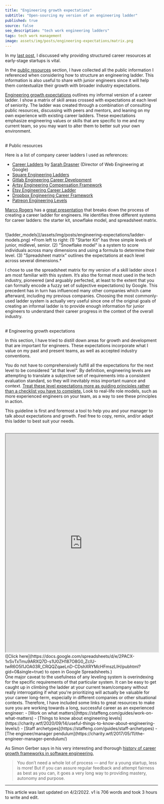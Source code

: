 ```yaml
---
title: "Engineering growth expectations"
subtitle: "Open-sourcing my version of an engineering ladder"
published: true
source: false
seo_description: "tech work engineering ladders"
tags: tech work management
image: assets/img/posts/engineering-expectations/matrix.png
---
```


In my [last post](/blog/2022/03/11/engineering-ladder/), I discussed why providing structured career resources at early-stage startups is vital. 

In the [public resources](#public-resources) section, I have collected all the public information I referenced when considering how to structure an engineering ladder. This information is also useful to share with junior engineers since it will help them contextualize their growth with broader industry expectations.

[Engineering growth expectations](#engineering-growth-expectations) outlines my informal version of a career ladder. I show a matrix of skill areas crossed with expectations at each level of seniority. The ladder was created through a combination of consulting public resources, discussing with peers and mentors, and leaning on my own experience with existing career ladders. These expectations emphasize engineering values or skills that are specific to me and my current team, so you may want to alter them to better suit your own environment.

<br/>
# Public resources

Here is a list of company career ladders I used as references:
- [Career Ladders](https://career-ladders.dev/engineering/) by [Sarah Drasner](https://twitter.com/sarah_edo) (Director of Web Engineering at Google)
- [Square Engineering Ladders](https://developer.squareup.com/blog/squares-growth-framework-for-engineers-and-engineering-managers/)
- [Gitlab Engineering Career Development](https://about.gitlab.com/handbook/engineering/career-development/)
- [Artsy Engineering Compensation Framework](https://artsy.github.io/blog/2015/04/03/artsy-engineering-compensation-framework/)
- [Etsy Engineering Career Ladder](https://etsy.github.io/Etsy-Engineering-Career-Ladder/)
- [Dropbox Engineering Career Framework](https://dropbox.github.io/dbx-career-framework/)
- [Patreon Engineering Levels](https://levels.patreon.com/)

[Marco Rogers](https://twitter.com/polotek) has a [great presentation](https://speakerdeck.com/polotek/creating-a-career-ladder-for-engineers) that breaks down the process of creating a career ladder for engineers. He identifies three different systems for career ladders: the starter kit, snowflake model, and spreadsheet matrix. 

<br />
![ladder_models](/assets/img/posts/engineering-expectations/ladder-models.png)
*From left to right: (1) "Starter Kit" has three simple levels of junior, midlevel, senior. (2) "Snowflake model" is a system to score individuals across many dimensions and using a formula to determine their level. (3) "Spreadsheet matrix" outlines the expectations at each level across several dimensions.*
<br />

I chose to use the spreadsheet matrix for my version of a skill ladder since I am most familiar with this system. It’s also the format most used in the tech industry, pioneered (and arguably perfected, at least to the extent that you can formally encode a fuzzy set of subjective expectations) by Google. This precedent has in turn has influenced many other companies which came afterward, including my previous companies. Choosing the most commonly-used ladder system is actually very useful since one of the original goals of creating an informal ladder is to provide enough information for junior engineers to understand their career progress in the context of the overall industry.

<br />
# Engineering growth expectations


In this section, I have tried to distill down areas for growth and development that are important for engineers. These expectations incorporate what I value on my past and present teams, as well as accepted industry conventions. 

You do not have to comprehensively fulfill all the expectations for the next level to be considered “at that level”. By definition, engineering levels are attempting to translate a subjective set of requirements into a consistent evaluation standard, so they will inevitably miss important nuance and context. <u>Treat these level expectations more as guiding principles rather than a checklist you have to complete.</u> Look to real-life role models, such as more experienced engineers on your team, as a way to see these principles in action.

This guideline is first and foremost a tool to help you and your manager to talk about expectations and growth. Feel free to copy, remix, and/or adapt this ladder to best suit your needs.

<br/>

<iframe style="width:800px;height:720px;max-width:100%;" src="https://docs.google.com/spreadsheets/d/e/2PACX-1vSvTxTmu9ARXQ7D-s1U0ZH187O8G0_ZclU-twR6O5l1JOA03R_CRQQZqaeLnD-CDshXRYMcHFmszLIH/pubhtml?gid=0&amp;single=true&amp;widget=true&amp;headers=false"></iframe>

<br />
([Click here](https://docs.google.com/spreadsheets/d/e/2PACX-1vSvTxTmu9ARXQ7D-s1U0ZH187O8G0_ZclU-twR6O5l1JOA03R_CRQQZqaeLnD-CDshXRYMcHFmszLIH/pubhtml?gid=0&single=true) to open in Google Spreadsheets.)

<br />
One major caveat to the usefulness of any leveling system is overindexing for the specific requirements of that particular system. It can be easy to get caught up in climbing the ladder at your current team/company without really interrogating if what you're prioritizing will actually be valuable for your career long-term, especially in different companies or other situational contexts. Therefore, I have included some links to great resources to make sure you are working towards a long, successful career as an experienced engineer:
- [Work on what matters](https://staffeng.com/guides/work-on-what-matters)
- [Things to know about engineering levels](https://charity.wtf/2020/09/14/useful-things-to-know-about-engineering-levels/)
- [Staff archetypes](https://staffeng.com/guides/staff-archetypes)
- [The engineer/manager pendulum](https://charity.wtf/2017/05/11/the-engineer-manager-pendulum/)

As Simon Gerber says in his very interesting and thorough [history of career growth frameworks in software engineering](https://betterprogramming.pub/career-growth-frameworks-in-software-engineering-a-review-4aa6c59a9cf6),

> You don’t need a whole lot of process — and for a young startup, less is more! But if you can assure regular feedback and attempt fairness as best as you can, it goes a very long way to providing mastery, autonomy and purpose.

<hr class="section-divider" />

<footer>This article was last updated on 4/2/2022. v1 is 706 words and took 3 hours to write and edit.</footer>